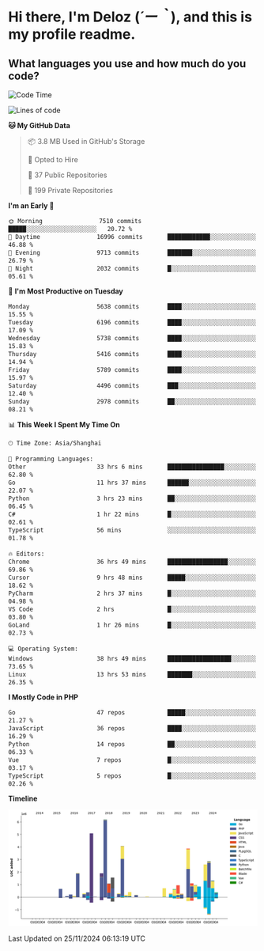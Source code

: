 # **Hi there, I'm Deloz (*´ー｀*), and this is my profile readme.**

## **What languages you use and how much do you code?**

<!--START_SECTION:waka-->
![Code Time](http://img.shields.io/badge/Code%20Time-5%2C121%20hrs%2033%20mins-blue)

![Lines of code](https://img.shields.io/badge/From%20Hello%20World%20I%27ve%20Written-41.1%20million%20lines%20of%20code-blue)

**🐱 My GitHub Data** 

> 📦 3.8 MB Used in GitHub's Storage 
 > 
> 💼 Opted to Hire
 > 
> 📜 37 Public Repositories 
 > 
> 🔑 199 Private Repositories 
 > 
**I'm an Early 🐤** 

```text
🌞 Morning                7510 commits        █████░░░░░░░░░░░░░░░░░░░░   20.72 % 
🌆 Daytime                16996 commits       ████████████░░░░░░░░░░░░░   46.88 % 
🌃 Evening                9713 commits        ███████░░░░░░░░░░░░░░░░░░   26.79 % 
🌙 Night                  2032 commits        █░░░░░░░░░░░░░░░░░░░░░░░░   05.61 % 
```
📅 **I'm Most Productive on Tuesday** 

```text
Monday                   5638 commits        ████░░░░░░░░░░░░░░░░░░░░░   15.55 % 
Tuesday                  6196 commits        ████░░░░░░░░░░░░░░░░░░░░░   17.09 % 
Wednesday                5738 commits        ████░░░░░░░░░░░░░░░░░░░░░   15.83 % 
Thursday                 5416 commits        ████░░░░░░░░░░░░░░░░░░░░░   14.94 % 
Friday                   5789 commits        ████░░░░░░░░░░░░░░░░░░░░░   15.97 % 
Saturday                 4496 commits        ███░░░░░░░░░░░░░░░░░░░░░░   12.40 % 
Sunday                   2978 commits        ██░░░░░░░░░░░░░░░░░░░░░░░   08.21 % 
```


📊 **This Week I Spent My Time On** 

```text
🕑︎ Time Zone: Asia/Shanghai

💬 Programming Languages: 
Other                    33 hrs 6 mins       ████████████████░░░░░░░░░   62.80 % 
Go                       11 hrs 37 mins      ██████░░░░░░░░░░░░░░░░░░░   22.07 % 
Python                   3 hrs 23 mins       ██░░░░░░░░░░░░░░░░░░░░░░░   06.45 % 
C#                       1 hr 22 mins        █░░░░░░░░░░░░░░░░░░░░░░░░   02.61 % 
TypeScript               56 mins             ░░░░░░░░░░░░░░░░░░░░░░░░░   01.78 % 

🔥 Editors: 
Chrome                   36 hrs 49 mins      █████████████████░░░░░░░░   69.86 % 
Cursor                   9 hrs 48 mins       █████░░░░░░░░░░░░░░░░░░░░   18.62 % 
PyCharm                  2 hrs 37 mins       █░░░░░░░░░░░░░░░░░░░░░░░░   04.98 % 
VS Code                  2 hrs               █░░░░░░░░░░░░░░░░░░░░░░░░   03.80 % 
GoLand                   1 hr 26 mins        █░░░░░░░░░░░░░░░░░░░░░░░░   02.73 % 

💻 Operating System: 
Windows                  38 hrs 49 mins      ██████████████████░░░░░░░   73.65 % 
Linux                    13 hrs 53 mins      ███████░░░░░░░░░░░░░░░░░░   26.35 % 
```

**I Mostly Code in PHP** 

```text
Go                       47 repos            █████░░░░░░░░░░░░░░░░░░░░   21.27 % 
JavaScript               36 repos            ████░░░░░░░░░░░░░░░░░░░░░   16.29 % 
Python                   14 repos            ██░░░░░░░░░░░░░░░░░░░░░░░   06.33 % 
Vue                      7 repos             █░░░░░░░░░░░░░░░░░░░░░░░░   03.17 % 
TypeScript               5 repos             █░░░░░░░░░░░░░░░░░░░░░░░░   02.26 % 
```



**Timeline**

![Lines of Code chart](https://raw.githubusercontent.com/deloz/deloz/main/assets/bar_graph.png)


 Last Updated on 25/11/2024 06:13:19 UTC
<!--END_SECTION:waka-->
